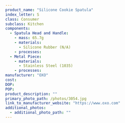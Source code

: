 ```yaml
---
product_name: "Silicone Cookie Spatula"
index_letter: S
class: Consumer
subclass: Kitchen
components:
  - Spatula Head and Handle:
    - mass: 65.7g
    - materials:
      - Silicone Rubber (N/A)
    - processes:
  - Metal Piece:
    - materials:
      - Stainless Steel (1035)
    - processes:
manufacturer: "OXO"
cost: 
DOP: 
POP: 
product_description: ""
primary_photo_path: /photos/3054.jpg
link_to_manufacturer_website: "https://www.oxo.com"
additional_photos:
  - additional_photo_path: ""
---
```

